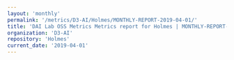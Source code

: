 ```yaml
---
layout: 'monthly'
permalink: '/metrics/D3-AI/Holmes/MONTHLY-REPORT-2019-04-01/'
title: 'DAI Lab OSS Metrics Metrics report for Holmes | MONTHLY-REPORT-2019-04-01'
organization: 'D3-AI'
repository: 'Holmes'
current_date: '2019-04-01'
---
```


